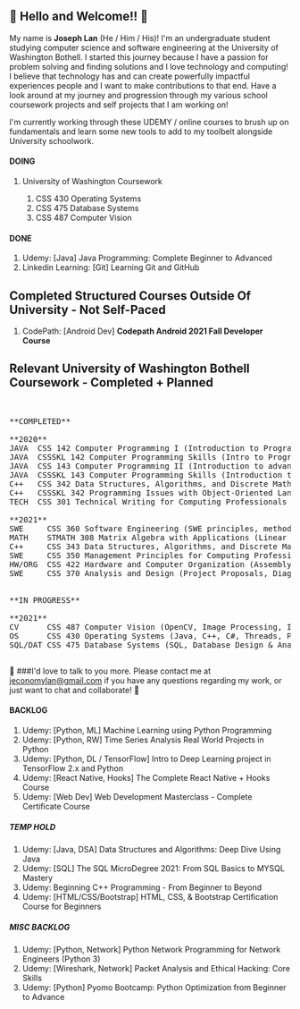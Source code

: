<h2>👋 Hello and Welcome!! 👋</h2>

<p>
My name is <b>Joseph Lan</b> (He / Him / His)! I'm an undergraduate student studying computer science and software engineering at the University of Washington Bothell. I started this journey because I have a passion for problem solving and finding solutions and I love technology and computing! I believe that technology has and can create powerfully impactful experiences people and I want to make contributions to that end. Have a look around at my journey and progression through my various school coursework projects and self projects that I am working on!
</p>

I'm currently working through these UDEMY / online courses to brush up on fundamentals and learn some new tools to add to my toolbelt alongside University schoolwork.<br>

<h4>DOING</h4>
<ol>
  <li>University of Washington Coursework</li>
    <ol>
      <li>CSS 430 Operating Systems</li>
      <li>CSS 475 Database Systems</li>
      <li>CSS 487 Computer Vision</li>
    </ol>
</ol>

<h4>DONE</h4>
<ol>
  <li>Udemy: [Java] Java Programming: Complete Beginner to Advanced</li>
  <li>Linkedin Learning: [Git] Learning Git and GitHub
</ol>

<h2>Completed Structured Courses Outside Of University - Not Self-Paced</h2>
<ol>
  <li>CodePath: [Android Dev] <b>Codepath Android 2021 Fall Developer Course</b></li>
</ol>

<h2>Relevant University of Washington Bothell Coursework - Completed + Planned</h2><br>
<pre>
**COMPLETED**<br>
**2020**
JAVA  CSS 142 Computer Programming I (Introduction to Programming Concepts)
JAVA  CSSSKL 142 Computer Programming Skills (Intro to Programming LAB)
JAVA  CSS 143 Computer Programming II (Introduction to advanced DSA/ ADT)
JAVA  CSSSKL 143 Computer Programming Skills (Introduction to advanced DSA LAB)
C++   CSS 342 Data Structures, Algorithms, and Discrete Mathematics (Programming with DSA, OOP, ++)
C++   CSSSKL 342 Programming Issues with Object-Oriented Languages (Programming with DSA, OOP LAB)
TECH  CSS 301 Technical Writing for Computing Professionals (Technical Writing)<br>
**2021**
SWE     CSS 360 Software Engineering (SWE principles, methodologies, SDLC, ++)
MATH    STMATH 308 Matrix Algebra with Applications (Linear Algebra, Applications, ++)
C++     CSS 343 Data Structures, Algorithms, and Discrete Mathematics II (Programming with DSA, OOP, BIGO, BST, GRAPH, PQUE, ++)
SWE     CSS 350 Management Principles for Computing Professionals (Management, EI, CM, ++)
HW/ORG  CSS 422 Hardware and Computer Organization (Assembly, 68K)
SWE     CSS 370 Analysis and Design (Project Proposals, Diagrams, Schematics, Requirements Elicitation, ++)<br><br>
**IN PROGRESS**<br>
**2021**
CV      CSS 487 Computer Vision (OpenCV, Image Processing, Image Filtering, Image Recognition)
OS      CSS 430 Operating Systems (Java, C++, C#, Threads, Processes, Scheduling, OS)
SQL/DAT CSS 475 Database Systems (SQL, Database Design & Analysis)<br>
</pre>

👋 ###I'd love to talk to you more. Please contact me at jeconomylan@gmail.com if you have any questions regarding my work, or just want to chat and collaborate! 👋

<h4>BACKLOG</h4>
<ol>
  <li>Udemy: [Python, ML] Machine Learning using Python Programming</li>
  <li>Udemy: [Python, RW] Time Series Analysis Real World Projects in Python</li>
  <li>Udemy: [Python, DL / TensorFlow]	Intro to Deep Learning project in TensorFlow 2.x and Python</li>
  <li>Udemy: [React Native, Hooks] The Complete React Native + Hooks Course</li>
  <li>Udemy: [Web Dev] Web Development Masterclass - Complete Certificate Course</li>
</ol>

<h5>TEMP HOLD</h5>
<ol>
  <li>Udemy: [Java, DSA] Data Structures and Algorithms: Deep Dive Using Java</li>
  <li>Udemy: [SQL] The SQL MicroDegree 2021: From SQL Basics to MYSQL Mastery</li>
  <li>Udemy: Beginning C++ Programming - From Beginner to Beyond</li>
  <li>Udemy: [HTML/CSS/Bootstrap] HTML, CSS, & Bootstrap Certification Course for Beginners</li>
</ol>

<h5>MISC BACKLOG</h5>
<ol>
  <li>Udemy: [Python, Network] Python Network Programming for Network Engineers (Python 3)</li>
  <li>Udemy: [Wireshark, Network] Packet Analysis and Ethical Hacking: Core Skills</li>
  <li>Udemy: [Python] Pyomo Bootcamp: Python Optimization from Beginner to Advance</li>
</ol>

<!--
**josephelan/josephelan** is a ✨ _special_ ✨ repository because its `README.md` (this file) appears on your GitHub profile.

Here are some ideas to get you started:

- 🔭 I’m currently working on ...
- 🌱 I’m currently learning ...
- 👯 I’m looking to collaborate on ...
- 🤔 I’m looking for help with ...
- 💬 Ask me about ...
- 📫 How to reach me: ...
- 😄 Pronouns: ...
- ⚡ Fun fact: ...
-->
